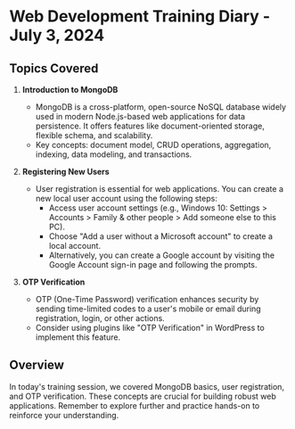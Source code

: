 # Web Development Training Diary - July 3, 2024

## Topics Covered

1. **Introduction to MongoDB**
   - MongoDB is a cross-platform, open-source NoSQL database widely used in modern Node.js-based web applications for data persistence. It offers features like document-oriented storage, flexible schema, and scalability.
   - Key concepts: document model, CRUD operations, aggregation, indexing, data modeling, and transactions.

2. **Registering New Users**
   - User registration is essential for web applications. You can create a new local user account using the following steps:
     - Access user account settings (e.g., Windows 10: Settings > Accounts > Family & other people > Add someone else to this PC).
     - Choose "Add a user without a Microsoft account" to create a local account.
     - Alternatively, you can create a Google account by visiting the Google Account sign-in page and following the prompts.

3. **OTP Verification**
   - OTP (One-Time Password) verification enhances security by sending time-limited codes to a user's mobile or email during registration, login, or other actions.
   - Consider using plugins like "OTP Verification" in WordPress to implement this feature.

## Overview
In today's training session, we covered MongoDB basics, user registration, and OTP verification. These concepts are crucial for building robust web applications. Remember to explore further and practice hands-on to reinforce your understanding.
